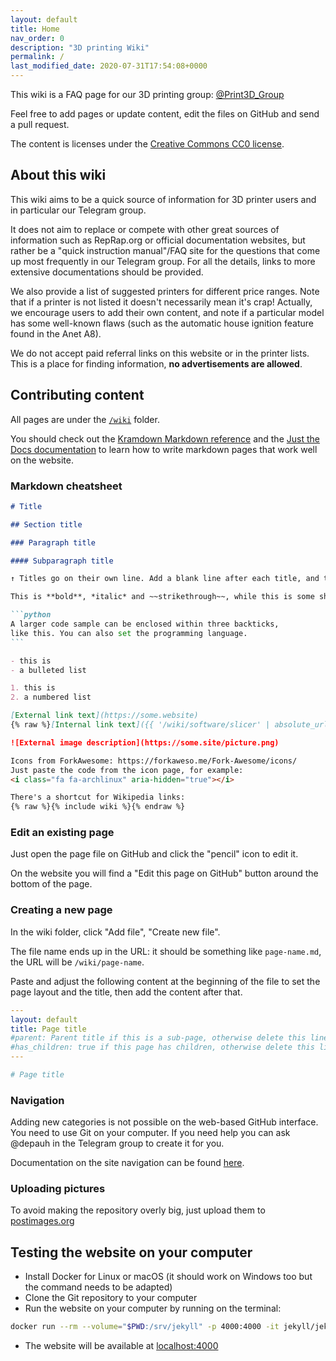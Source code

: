 ```yaml
---
layout: default
title: Home
nav_order: 0
description: "3D printing Wiki"
permalink: /
last_modified_date: 2020-07-31T17:54:08+0000
---
```


This wiki is a FAQ page for our 3D printing group: <i class="fa fa-telegram"></i> [@Print3D_Group](https://t.me/Print3D_Group)

Feel free to add pages or update content, edit the files on GitHub and send a pull request.

The content is licenses under the [Creative Commons CC0 license](https://github.com/Depau/3dprint-wiki/blob/master/LICENSE).

## About this wiki

This wiki aims to be a quick source of information for 3D printer users and in particular our Telegram group.

It does not aim to replace or compete with other great sources of information such as RepRap.org or official documentation websites, but rather be a "quick instruction manual"/FAQ site for the questions that come up most frequently in our Telegram group. For all the details, links to more extensive documentations should be provided.

We also provide a list of suggested printers for different price ranges. Note that if a printer is not listed it doesn't necessarily mean it's crap! Actually, we encourage users to add their own content, and note if a particular model has some well-known flaws (such as the automatic house ignition feature found in the Anet A8).

We do not accept paid referral links on this website or in the printer lists. This is a place for finding information, **no advertisements are allowed**.

## Contributing content

All pages are under the [`/wiki`](https://github.com/Depau/3dprint-wiki/tree/master/wiki) folder.

You should check out the [Kramdown Markdown reference](https://kramdown.gettalong.org/quickref.html) and the [Just the Docs documentation](https://pmarsceill.github.io/just-the-docs/) to
learn how to write markdown pages that work well on the website.


### Markdown cheatsheet

````markdown
# Title

## Section title

### Paragraph title

#### Subparagraph title

↑ Titles go on their own line. Add a blank line after each title, and two (but at least one) before

This is **bold**, *italic* and ~~strikethrough~~, while this is some short `code sample`.

```python
A larger code sample can be enclosed within three backticks,
like this. You can also set the programming language. 
```

- this is
- a bulleted list

1. this is
2. a numbered list

[External link text](https://some.website)
{% raw %}[Internal link text]({{ '/wiki/software/slicer' | absolute_url }}){% endraw %}

![External image description](https://some.site/picture.png)

Icons from ForkAwesome: https://forkaweso.me/Fork-Awesome/icons/
Just paste the code from the icon page, for example:
<i class="fa fa-archlinux" aria-hidden="true"></i>

There's a shortcut for Wikipedia links:
{% raw %}{% include wiki %}{% endraw %}
````


### Edit an existing page

Just open the page file on GitHub and click the "pencil" icon to edit it.

On the website you will find a "Edit this page on GitHub" button around the bottom of the page.


### Creating a new page

In the wiki folder, click "Add file", "Create new file".

The file name ends up in the URL: it should be something like `page-name.md`, the URL
will be `/wiki/page-name`.

Paste and adjust the following content at the beginning of the file to set the
page layout and the title, then add the content after that.

```yml
---
layout: default
title: Page title
#parent: Parent title if this is a sub-page, otherwise delete this line
#has_children: true if this page has children, otherwise delete this line
---

# Page title
```

### Navigation

Adding new categories is not possible on the web-based GitHub interface. You need to use Git on your computer. If you need help you can ask @depauh in the Telegram group to create it for you.

Documentation on the site navigation can be found [here](https://pmarsceill.github.io/just-the-docs/docs/navigation-structure/#main-navigation).

### Uploading pictures

To avoid making the repository overly big, just upload them to [postimages.org](https://postimages.org/)

## Testing the website on your computer

- Install Docker for Linux or macOS (it should work on Windows too but the command needs to be adapted)
- Clone the Git repository to your computer
- Run the website on your computer by running on the terminal:

```bash
docker run --rm --volume="$PWD:/srv/jekyll" -p 4000:4000 -it jekyll/jekyll jekyll serve
```

- The website will be available at [localhost:4000](http://localhost:4000)
